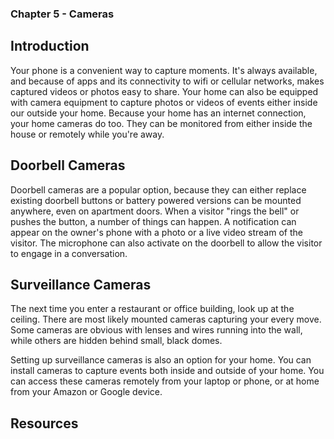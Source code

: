 ### Chapter 5 - Cameras

## Introduction

Your phone is a convenient way to capture moments. It's always available, and because of apps and its connectivity to wifi or cellular networks, makes captured videos or photos easy to share. Your home can also be equipped with camera equipment to capture photos or videos of events either inside our outside your home. Because your home has an internet connection, your home cameras do too. They can be monitored from either inside the house or remotely while you're away.

## Doorbell Cameras

Doorbell cameras are a popular option, because they can either replace existing doorbell buttons or battery powered versions can be mounted anywhere, even on apartment doors. When a visitor "rings the bell" or pushes the button, a number of things can happen. A notification can appear on the owner's phone with a photo or a live video stream of the visitor. The microphone can also activate on the doorbell to allow the visitor to engage in a conversation.

## Surveillance Cameras

The next time you enter a restaurant or office building, look up at the ceiling. There are most likely mounted cameras capturing your every move. Some cameras are obvious with lenses and wires running into the wall, while others are hidden behind small, black domes.

Setting up surveillance cameras is also an option for your home. You can install cameras to capture events both inside and outside of your home. You can access these cameras remotely from your laptop or phone, or at home from your Amazon or Google device.

## Resources


